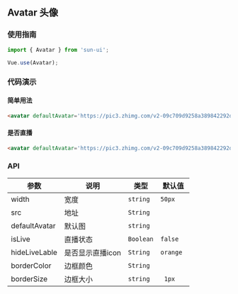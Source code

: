 ## Avatar 头像

### 使用指南

```javascript
import { Avatar } from 'sun-ui';

Vue.use(Avatar);
```
### 代码演示

#### 简单用法

```html
<avatar defaultAvatar='https://pic3.zhimg.com/v2-09c709d9258a389842292dd030482003_is.jpg'></avatar>
```

#### 是否直播

```html
<avatar defaultAvatar='https://pic3.zhimg.com/v2-09c709d9258a389842292dd030482003_is.jpg' :isLive="true"></avatar>
```
### API 

| 参数 | 说明 | 类型 | 默认值 |
|------|------|------|------|
| width | 宽度 | `string` | `50px` |
| src | 地址 | `String` | ` ` |
| defaultAvatar | 默认图 | `string` | ` ` |
| isLive | 直播状态 | `Boolean` | `false` |
| hideLiveLable | 是否显示直播icon | `String` | `orange ` |
| borderColor | 边框颜色 | `String` | ` ` |
| borderSize | 边框大小 | `string` | ` 1px` |
